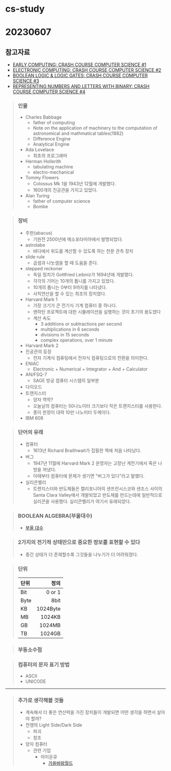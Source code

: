 # cs-study

# 20230607
## 참고자료
* [EARLY COMPUTING: CRASH COURSE COMPUTER SCIENCE #1](https://thecrashcourse.com/courses/early-computing-crash-course-computer-science-1/)
* [ELECTRONIC COMPUTING: CRASH COURSE COMPUTER SCIENCE #2](https://thecrashcourse.com/courses/electronic-computing-crash-course-computer-science-2/)
* [BOOLEAN LOGIC & LOGIC GATES: CRASH COURSE COMPUTER SCIENCE #3](https://thecrashcourse.com/courses/boolean-logic-logic-gates-crash-course-computer-science-3/)
* [REPRESENTING NUMBERS AND LETTERS WITH BINARY: CRASH COURSE COMPUTER SCIENCE #4](https://thecrashcourse.com/courses/representing-numbers-and-letters-with-binary-crash-course-computer-science-4/)

> ### 인물 
> * Charles Babbage
>   * father of computing
>   * Note on the application of machinery to the computation of astronomical and mathmatical tables(1882)
>   * Difference Engine
>   * Analytical Engine
> * Ada Lovelace
>   * 최초의 프로그래머
> * Herman Hollerith
>   * tabulating machine
>   * electro-mechanical
> * Tommy Flowers
>   * Colossus Mk 1을 1943년 12월에 개발했다.
>   * 1600개의 진공관을 가지고 있었다.
> * Alan Turing
>   * father of computer science
>   * Bombe

> ### 장비
> * 주판(abacus)
>   * 기원전 2500년에 메소포타미아에서 발명되었다.
> * astrolabe
>   * 바다에서 위도를 계산할 수 있도록 하는 천문 관측 장치
> * slide rule
>   * 곱셈과 나눗셈을 할 때 도움을 준다.
> * stepped reckoner
>   * 독일 정치가 Gottfried Leibniz가 1694년에 개발했다.
>   * 각각의 기어는 10개의 톱니를 가지고 있었다.
>   * 10개의 톱니는 0부터 9까지를 나타냈다.
>   * 사칙연산을 할 수 있는 최초의 장치였다.
> * Harvard Mark 1
>   * 가장 크기가 큰 전기식 기계 컴퓨터 중 하나다.
>   * 맨하탄 프로젝트에 대한 시뮬레이션을 실행하는 것이 초기의 용도였다
>   * 계산 속도
>     * 3 additions or subtractions per second
>     * multiplications in 6 seconds
>     * divisions in 15 seconds
>     * complex operations, over 1 minute
> * Harvard Mark 2
> * 진공관의 등장
>   * 전자 기계식 컴퓨팅에서 전자식 컴퓨팅으로의 전환을 의미한다.
> * ENIAC
>   *  Electronic + Numerical + Integrator + And + Calculator
> * AN/FSQ-7
>   * SAGE 방공 컴퓨터 시스템의 일부분
> * 다이오드
> * 트랜지스터
>   * 양자 역학?
>   * 오늘날의 컴퓨터는 50나노미터 크기보다 작은 트랜지스터를 사용한다. 
>   * 종이 한장이 대략 10만 나노미터 두께이다.
> * IBM 608

> ### 단어의 유래
> * 컴퓨터
>   * 1613년 Richard Braithwait가 집필한 책에 처음 나타났다.
> * 버그
>   * 1947년 11월에 Harvard Mark 2 운영자는 고장난 계전기에서 죽은 나방을 꺼냈다.
>   * 이때부터 컴퓨터에 문제가 생기면 "버그가 있다"라고 말했다.
> * 실리콘벨리
>   * 트랜지스터와 반도체들은 캘리포니아의 샌프란시스코와 샌조스 사이의 Santa Clara Valley에서 개발되었고 반도체를 만드는데에 일반적으로 실리콘을 사용했다. 실리콘벨리가 여기서 유래되었다.

> ### BOOLEAN ALGEBRA(부울대수)
>   * [부울 대수](https://en.wikipedia.org/wiki/Boolean_algebra)

> ### 2가지의 전기적 상태만으로 중요한 정보를 표현할 수 있다
> * 중간 상태가 더 존재할수록 그것들을 나누기가 더 어려워졌다.

> ### 단위
> 단위|정의
> :---|---:
> Bit| 0 or 1 
> Byte| 8bit 
> KB| 1024Byte
> MB| 1024KB
> GB| 1024MB 
> TB| 1024GB

> ### 부동소수점

> ### 컴퓨터의 문자 표기 방법
> * ASCII
> * UNICODE

***

> ### 추가로 생각해볼 것들
> * 계속해서 더 좋은 연산력을 가진 장치들이 개발되면 어떤 생각을 하면서 살아야 할까?
> * 전쟁의 Light Side/Dark Side
>   * 파괴
>   * 창조
> * 양자 컴퓨터
>   * 관련 기업
>     * 아이온큐
>       * [가을바람월드](https://www.youtube.com/@shawnkwon)
